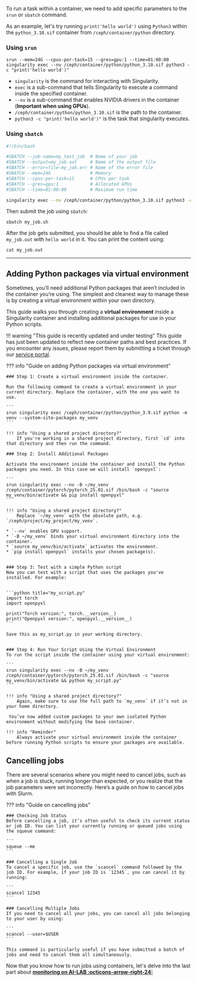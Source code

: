 
To run a task within a container, we need to add specific parameters to the `srun` or `sbatch` command.

As an example, let's try running `print('hello world')` using `Python3` within the `python_3.10.sif` container from `/ceph/container/python` directory.

### Using `srun`

```
srun --mem=24G --cpus-per-task=15 --gres=gpu:1 --time=01:00:00 singularity exec --nv /ceph/container/python/python_3.10.sif python3 -c "print('hello world')"
```

- `singularity` is the command for interacting with Singularity.
- `exec` is a sub-command that tells Singularity to execute a command inside the specified container.
- `--nv` is a sub-command that enables NVIDIA drivers in the container (**Important when using GPUs**).
- `/ceph/container/python/python_3.10.sif` is the path to the container.
- `python3 -c "print('hello world')"` is the task that singularity executes.

### Using `sbatch`

```bash title="my_job.sh"
#!/bin/bash

#SBATCH --job-name=my_test_job  # Name of your job
#SBATCH --output=my_job.out     # Name of the output file
#SBATCH --error=file-my_job.err # Name of the error file
#SBATCH --mem=24G               # Memory
#SBATCH --cpus-per-task=15      # CPUs per task
#SBATCH --gres=gpu:1            # Allocated GPUs
#SBATCH --time=01:00:00         # Maximum run time

singularity exec --nv /ceph/container/python/python_3.10.sif python3 -c "print('hello world')"
```

Then submit the job using `sbatch`:

```
sbatch my_job.sh
```

After the job gets submitted, you should be able to find a file called `my_job.out` with `hello world` in it. You can print the content using:

```
cat my_job.out
```

<hr>

## Adding Python packages via virtual environment
Sometimes, you’ll need additional Python packages that aren’t included in the container you’re using. The simplest and cleanest way to manage these is by creating a virtual environment within your own directory.

This guide walks you through creating a **virtual environment** inside a Singularity container and installing additional packages for use in your Python scripts.

!!! warning "This guide is recently updated and under testing" 
    This guide has just been updated to reflect new container paths and best practices. If you encounter any issues, please report them by submitting a ticket through our [service portal](https://serviceportal.aau.dk/serviceportal?id=emp_taxonomy_topic&topic_id=82a253e8838fc21053711d447daad328).


??? info "Guide on adding Python packages via virtual environment"

    ### Step 1: Create a virtual environment inside the container.

    Run the following command to create a virtual environment in your current directory. Replace the container, with the one you want to use.

    ```
    srun singularity exec /ceph/container/python/python_3.9.sif python -m venv --system-site-packages my_venv
    ```

    !!! info "Using a shared project directory?" 
        If you're working in a shared project directory, first `cd` into that directory and then run the command.
    
    ### Step 2: Install Additional Packages

    Activate the environment inside the container and install the Python packages you need. In this case we will install `openpyxl`:

    ```
    srun singularity exec --nv -B ~/my_venv /ceph/container/pytorch/pytorch_25.01.sif /bin/bash -c "source my_venv/bin/activate && pip install openpyxl"
    ```

    !!! info "Using a shared project directory?" 
        Replace `~/my_venv` with the absolute path, e.g. `/ceph/project/my_project/my_venv`.

    * `--nv` enables GPU support.
    * `-B ~/my_venv` binds your virtual environment directory into the container.
    * `source my_venv/bin/activate` activates the environment.
    * `pip install openpyxl` installs your chosen package(s).
  

    ### Step 3: Test with a simple Python script
    Now you can test with a script that uses the packages you've installed. For example:


    ```python title="my_script.py"
    import torch
    import openpyxl

    print("Torch version:", torch.__version__)
    print("Openpyxl version:", openpyxl.__version__)
    ```

    Save this as my_script.py in your working directory.


    ### Step 4: Run Your Script Using the Virtual Environment
    To run the script inside the container using your virtual environment:

    ```
    srun singularity exec --nv -B ~/my_venv /ceph/container/pytorch/pytorch_25.01.sif /bin/bash -c "source my_venv/bin/activate && python my_script.py"
    ```

    !!! info "Using a shared project directory?" 
        Again, make sure to use the full path to `my_venv` if it’s not in your home directory.

     You’ve now added custom packages to your own isolated Python environment without modifying the base container.

    !!! info "Reminder" 
        Always activate your virtual environment inside the container before running Python scripts to ensure your packages are available.


## Cancelling jobs
There are several scenarios where you might need to cancel jobs, such as when a job is stuck, running longer than expected, or you realize that the job parameters were set incorrectly. Here’s a guide on how to cancel jobs with Slurm.

??? info "Guide on cancelling jobs"

    ### Checking Job Status
    Before cancelling a job, it’s often useful to check its current status or job ID. You can list your currently running or queued jobs using the squeue command:

    ```
    squeue --me
    ```

    ### Cancelling a Single Job
    To cancel a specific job, use the `scancel` command followed by the job ID. For example, if your job ID is `12345`, you can cancel it by running:

    ```
    scancel 12345
    ```

    ### Cancelling Multiple Jobs
    If you need to cancel all your jobs, you can cancel all jobs belonging to your user by using:

    ```
    scancel --user=$USER
    ```

    This command is particularly useful if you have submitted a batch of jobs and need to cancel them all simultaneously.


Now that you know how to run jobs using containers, let's delve into the last part about [**monitoring on AI-LAB :octicons-arrow-right-24:**](monitoring.md)




